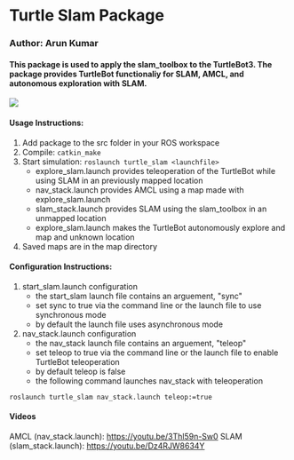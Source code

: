 # Turtle Slam Package
### Author: Arun Kumar

#### This package is used to apply the slam_toolbox to the TurtleBot3. The package provides TurtleBot functionaliy for SLAM, AMCL, and autonomous exploration with SLAM.

![](videos/slam.gif)

#### Usage Instructions:
1. Add package to the src folder in your ROS workspace
1. Compile: `catkin_make`
1. Start simulation: `roslaunch turtle_slam <launchfile>`
    * explore_slam.launch provides teleoperation of the TurtleBot while using SLAM in an previously mapped location
    * nav_stack.launch provides AMCL using a map made with explore_slam.launch
    * slam_stack.launch provides SLAM using the slam_toolbox in an unmapped location
    * explore_slam.launch makes the TurtleBot autonomously explore and map and unknown location
1. Saved maps are in the map directory

#### Configuration Instructions:
1. start_slam.launch configuration
    * the start_slam launch file contains an arguement, "sync"
    * set sync to true via the command line or the launch file to use synchronous mode
    * by default the launch file uses asynchronous mode
1. nav_stack.launch configuration
    * the nav_stack launch file contains an arguement, "teleop"
    * set teleop to true via the command line or the launch file to enable TurtleBot teleoperation
    * by default teleop is false
    * the following command launches nav_stack with teleoperation
```
roslaunch turtle_slam nav_stack.launch teleop:=true
```
#### Videos
AMCL (nav_stack.launch): https://youtu.be/3Thl59n-Sw0
SLAM (slam_stack.launch): https://youtu.be/Dz4RJW8634Y